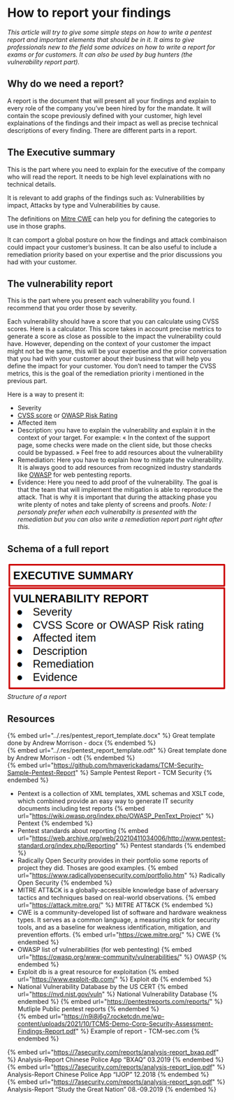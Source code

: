 # How to report your findings

*This article will try to give some simple steps on how to write a pentest report and important elements that should be in it. It aims to give professionals new to the field some advices on how to write a report for exams or for customers. It can also be used by bug hunters (the vulnerability report part).*

## Why do we need a report?

A report is the document that will present all your findings and explain to every role of the company you’ve been hired by for the mandate. It will contain the scope previously defined with your customer, high level explainations of the findings and their impact as well as precise technical descriptions of every finding. There are different parts in a report.

## The Executive summary

This is the part where you need to explain for the executive of the company who will read the report. It needs to be high level explainations with no technical details.

It is relevant to add graphs of the findings such as: Vulnerabilities by impact, Attacks by type and Vulnerabilities by cause.

The definitions on [Mitre CWE](https://cwe.mitre.org/data/definitions/1000.html) can help you for defining the categories to use in those graphs.

It can comport a global posture on how the findings and attack combinaison could impact your customer’s business.
It can be also useful to include a remediation priority based on your expertise and the prior discussions you had with your customer.

## The vulnerability report

This is the part where you present each vulnerability you found. I recommend that you order those by severity.

Each vulnerability should have a score that you can calculate using CVSS scores. Here is a calculator. This score takes in account precise metrics to generate a score as close as possible to the impact the vulnerability could have. However, depending on the context of your customer the impact might not be the same, this will be your expertise and the prior conversation that you had with your customer about their business that will help you define the impact for your customer. You don’t need to tamper the CVSS metrics, this is the goal of the remediation priority i mentioned in the previous part.

Here is a way to present it:

- Severity
- [CVSS score](https://nvd.nist.gov/vuln-metrics/cvss) or [OWASP Risk Rating](https://owasp.org/www-community/OWASP_Risk_Rating_Methodology)
- Affected item
- Description: you have to explain the vulnerability and explain it in the context of your target. For example: « In the context of the support page, some checks were made on the client side, but those checks could be bypassed. »
  Feel free to add resources about the vulnerability
- Remediation: Here you have to explain how to mitigate the vulnerability. It is always good to add resources from recognized industry standards like [OWASP](https://owasp.org/) for web pentesting reports.
- Evidence: Here you need to add proof of the vulnerability.
  The goal is that the team that will implement the mitigation is able to reproduce the attack. That is why it is important that during the attacking phase you write plenty of notes and take plenty of screens and proofs.
*Note: I personaly prefer when each vulnerabilty is presented with the remediation but you can also write a remediation report part right after this.*

## Schema of a full report

![Report](../.res/report-structure.png)  
*Structure of a report*

## Resources

{% embed url="../.res/pentest_report_template.docx" %} Great template done by Andrew Morrison - docx {% endembed %}  
{% embed url="../.res/pentest_report_template.odt" %} Great template done by Andrew Morrison - odt {% endembed %}  
 {% embed url="https://github.com/hmaverickadams/TCM-Security-Sample-Pentest-Report" %} Sample Pentest Report - TCM Security {% endembed %}  
- Pentext is a collection of XML templates, XML schemas and XSLT code, which combined provide an easy way to generate IT security documents including test reports
{% embed url="https://wiki.owasp.org/index.php/OWASP_PenText_Project" %} Pentext {% endembed %}
- Pentest standards about reporting
{% embed url="https://web.archive.org/web/20210411034006/http://www.pentest-standard.org/index.php/Reporting" %} Pentest standards {% endembed %}
- Radically Open Security provides in their portfolio some reports of project they did. Thoses are good examples.
{% embed url="https://www.radicallyopensecurity.com/portfolio.htm" %} Radically Open Security {% endembed %}
- MITRE ATT&CK is a globally-accessible knowledge base of adversary tactics and techniques based on real-world observations.
{% embed url="https://attack.mitre.org/" %} MITRE ATT&CK {% endembed %}
- CWE is a community-developed list of software and hardware weakness types. It serves as a common language, a measuring stick for security tools, and as a baseline for weakness identification, mitigation, and prevention efforts.
{% embed url="https://cwe.mitre.org/" %} CWE {% endembed %}
- OWASP list of vulnerabilities (for web pentesting)
{% embed url="https://owasp.org/www-community/vulnerabilities/" %} OWASP {% endembed %}
- Exploit db is a great resource for exploitation
{% embed url="https://www.exploit-db.com/" %} Exploit db {% endembed %}
- National Vulnerability Database by the US CERT
{% embed url="https://nvd.nist.gov/vuln" %} National Vulnerability Database {% endembed %}
{% embed url="https://pentestreports.com/reports/" %} Mutliple Public pentest reports {% endembed %}  
{% embed url="https://n9i8j6g7.rocketcdn.me/wp-content/uploads/2021/10/TCMS-Demo-Corp-Security-Assessment-Findings-Report.pdf" %} Example of report - TCM-sec.com {% endembed %}

{% embed url="https://7asecurity.com/reports/analysis-report_bxaq.pdf" %} Analysis-Report Chinese Police App “BXAQ” 03.2019 {% endembed %}  
{% embed url="https://7asecurity.com/reports/analysis-report_ijop.pdf" %} Analysis-Report Chinese Police App “IJOP” 12.2018 {% endembed %}  
{% embed url="https://7asecurity.com/reports/analysis-report_sgn.pdf" %} Analysis-Report “Study the Great Nation” 08.-09.2019 {% endembed %}  
